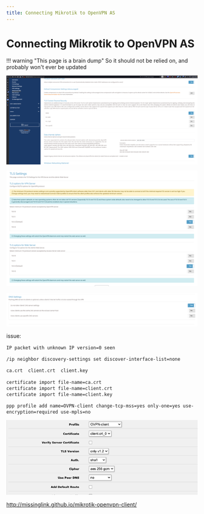```yaml
---
title: Connecting Mikrotik to OpenVPN AS
---
```


# Connecting Mikrotik to OpenVPN AS

!!! warning "This page is a brain dump"
    So it should not be relied on, and probably won't ever be updated 

![img.png](../../assets/openvpn-as-advanced-vpn.png)

![img_1.png](../../assets/openvpn-tls.png)

![img_2.png](../../assets/openvpn-dns.png)

issue:

```text
IP packet with unknown IP version=0 seen
```

```markdown
/ip neighbor discovery-settings set discover-interface-list=none
```

```markdown
ca.crt  client.crt  client.key
```

```shell
certificate import file-name=ca.crt 
certificate import file-name=client.crt 
certificate import file-name=client.key 
```

```shell
ppp profile add name=OVPN-client change-tcp-mss=yes only-one=yes use-encryption=required use-mpls=no
```


![img_3.png](../../assets/openvpn-mikrotik-setup.png)

http://missinglink.github.io/mikrotik-openvpn-client/